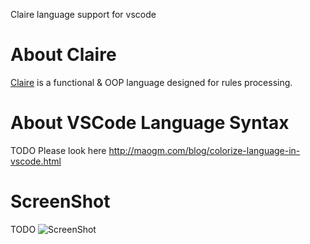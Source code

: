 Claire language support for vscode

# About Claire

[Claire](https://en.wikipedia.org/wiki/Claire_(programming_language)) is a
functional & OOP language designed for rules processing.

# About VSCode Language Syntax

TODO
Please look here <http://maogm.com/blog/colorize-language-in-vscode.html>

# ScreenShot

TODO
![ScreenShot](https://raw.githubusercontent.com/maogm12/language-cool/master/screenshot.png)
